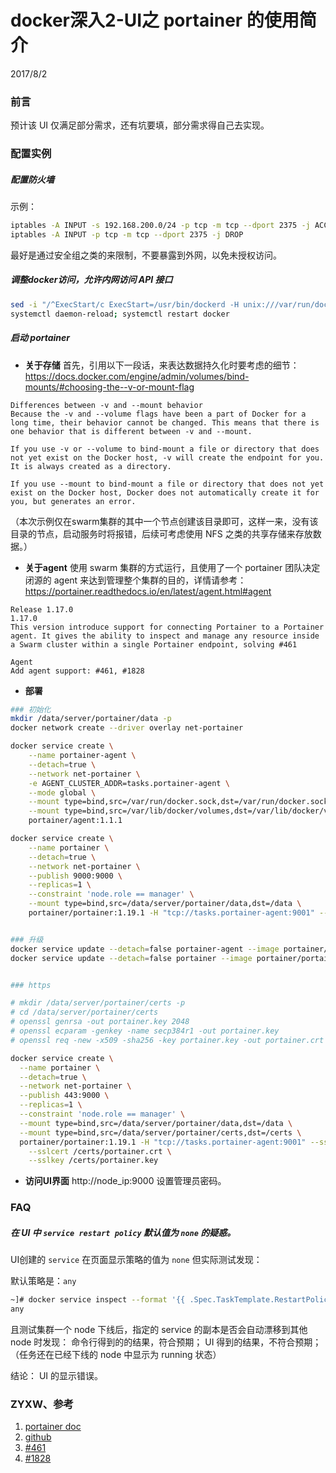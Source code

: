# docker深入2-UI之 portainer 的使用简介
2017/8/2

### 前言
预计该 UI 仅满足部分需求，还有坑要填，部分需求得自己去实现。

### 配置实例
##### 配置防火墙
示例：
```bash
iptables -A INPUT -s 192.168.200.0/24 -p tcp -m tcp --dport 2375 -j ACCEPT
iptables -A INPUT -p tcp -m tcp --dport 2375 -j DROP
```

最好是通过安全组之类的来限制，不要暴露到外网，以免未授权访问。

##### 调整docker访问，允许内网访问 API 接口
```bash
sed -i "/^ExecStart/c ExecStart=/usr/bin/dockerd -H unix:///var/run/docker.sock -H tcp://$(ip a |grep global |grep eth0 |awk '{print $2}' |cut -d'/' -f1):2375" /usr/lib/systemd/system/docker.service
systemctl daemon-reload; systemctl restart docker
```

##### 启动 portainer
- **关于存储**
首先，引用以下一段话，来表达数据持久化时要考虑的细节：
https://docs.docker.com/engine/admin/volumes/bind-mounts/#choosing-the--v-or-mount-flag
```
Differences between -v and --mount behavior
Because the -v and --volume flags have been a part of Docker for a long time, their behavior cannot be changed. This means that there is one behavior that is different between -v and --mount.

If you use -v or --volume to bind-mount a file or directory that does not yet exist on the Docker host, -v will create the endpoint for you. It is always created as a directory.

If you use --mount to bind-mount a file or directory that does not yet exist on the Docker host, Docker does not automatically create it for you, but generates an error.
```

（本次示例仅在swarm集群的其中一个节点创建该目录即可，这样一来，没有该目录的节点，启动服务时将报错，后续可考虑使用 NFS 之类的共享存储来存放数据。）


- **关于agent**
使用 swarm 集群的方式运行，且使用了一个 portainer 团队决定闭源的 agent 来达到管理整个集群的目的，详情请参考：
https://portainer.readthedocs.io/en/latest/agent.html#agent
```
Release 1.17.0
1.17.0
This version introduce support for connecting Portainer to a Portainer agent. It gives the ability to inspect and manage any resource inside a Swarm cluster within a single Portainer endpoint, solving #461

Agent
Add agent support: #461, #1828
```

- **部署**
```bash
### 初始化
mkdir /data/server/portainer/data -p
docker network create --driver overlay net-portainer

docker service create \
    --name portainer-agent \
    --detach=true \
    --network net-portainer \
    -e AGENT_CLUSTER_ADDR=tasks.portainer-agent \
    --mode global \
    --mount type=bind,src=/var/run/docker.sock,dst=/var/run/docker.sock \
    --mount type=bind,src=/var/lib/docker/volumes,dst=/var/lib/docker/volumes \
    portainer/agent:1.1.1

docker service create \
    --name portainer \
    --detach=true \
    --network net-portainer \
    --publish 9000:9000 \
    --replicas=1 \
    --constraint 'node.role == manager' \
    --mount type=bind,src=/data/server/portainer/data,dst=/data \
    portainer/portainer:1.19.1 -H "tcp://tasks.portainer-agent:9001" --tlsskipverify


### 升级
docker service update --detach=false portainer-agent --image portainer/agent:1.1.1
docker service update --detach=false portainer --image portainer/portainer:1.19.1


### https

# mkdir /data/server/portainer/certs -p
# cd /data/server/portainer/certs
# openssl genrsa -out portainer.key 2048
# openssl ecparam -genkey -name secp384r1 -out portainer.key
# openssl req -new -x509 -sha256 -key portainer.key -out portainer.crt -days 3650

docker service create \
  --name portainer \
  --detach=true \
  --network net-portainer \
  --publish 443:9000 \
  --replicas=1 \
  --constraint 'node.role == manager' \
  --mount type=bind,src=/data/server/portainer/data,dst=/data \
  --mount type=bind,src=/data/server/portainer/certs,dst=/certs \
  portainer/portainer:1.19.1 -H "tcp://tasks.portainer-agent:9001" --ssl \
    --sslcert /certs/portainer.crt \
    --sslkey /certs/portainer.key


```

- **访问UI界面**
http://node_ip:9000
设置管理员密码。



### FAQ
##### 在 UI 中 `service restart policy` 默认值为 `none` 的疑惑。
UI创建的 `service` 在页面显示策略的值为 `none` 但实际测试发现：

默认策略是：`any`
```bash
~]# docker service inspect --format '{{ .Spec.TaskTemplate.RestartPolicy.Condition }}' t001
any
```

且测试集群一个 node 下线后，指定的 service 的副本是否会自动漂移到其他 node 时发现：
命令行得到的的结果，符合预期；
UI 得到的结果，不符合预期；（任务还在已经下线的 node 中显示为 running 状态）

结论： UI 的显示错误。



### ZYXW、参考
1. [portainer doc](https://portainer.readthedocs.io/en/latest/deployment.html)
2. [github](https://github.com/portainer/portainer/releases)
3. [#461](https://github.com/portainer/portainer/issues/461)
4. [#1828](https://github.com/portainer/portainer/pull/1828)
